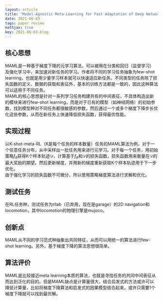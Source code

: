 ```yaml
---
layout: article
title: "Model-Agnostic Meta-Learning for Fast Adaptation of Deep Networks"
date: 2021-06-03
tags: paper review
mathjax: true
key: 2021-06-03-blog
---
```

## 核心思想
MAML是一种基于梯度下降的元学习算法，可以被用在分类和回归（监督学习）及强化学习中，来加速对新任务的学习。作者将不同的学习任务抽象为few-shot learning，也就是用少量学习样本就可以快速适应新任务。不同类型的任务除了损失函数的定义、数据的获取和表征外，基本的训练方法都是一致的，因此这种算法可以适用于不同任务。   
MAML的核心思想是针对一系列学习任务构建共有的中间表征，不具体构造出新的模块来进行few-shot learning，而是对于已有的模型（如神经网络）的初始参数，找到模型种对不同任务都很敏感的参数，然后通过一个或多个梯度下降步长优化这些参数，从而在新任务上快速降低损失函数，获得最优性能。
## 实现过程
以K-shot-meta-RL（K是每个任务的样本数量）任务的MAML算法为例，对于一个任意任务分布，从中采样出一批任务用来进行元学习。对于每一个任务，用初始策略$f_{\theta}$获得K个样本轨迹$\mathcal{D}$，计算基于$f_{\theta}$和$\mathcal{D}$的损失函数，损失函数用来衡量在$\mathcal{D}$的最大奖励的期望。然后更新梯度，并用新的梯度重新获取K个样本轨迹用于下一步优化。    
由于强化学习的损失函数不可微分，所以使用策略梯度算法进行求解和优化。
## 测试任务
在RL任务种，测试任务为rllab（已弃用，现在是garage）的2D navigation和locomotion，其中locomotion的物理引擎是mujoco。
## 创新点
MAML从不同的学习范式种抽象出共同特征，从而可以用统一的算法进行few-shot learning。另外，基于梯度下降的算法思想很简单。
## 算法评价
MAML是比较接近meta learning本质的算法，也就是寻找任务的共同中间表征从而达到泛化的目的。但是MAML缺点是计算量很大，结合启发式的方法或许可以降低计算量，比如将梯度下降算法和启发式的因果模型结合起来，或许只需要1个梯度下降就可以找到最优解。
